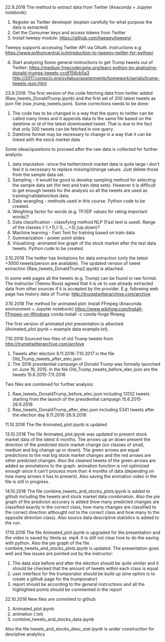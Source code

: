 22.9.2018
The method to extract data from Twitter (Anaconda + Jupyter notebook):
1) Register as Twitter developer (explain carefully for what purpose the data is extracted)
2) Get the Consumer keys and access tokens from Twitter
3) Install tweepy module:
https://github.com/tweepy/tweepy/

Tweepy supports accessing Twitter API via OAuth. Instructions e.g:
https://www.pythoncentral.io/introduction-to-tweepy-twitter-for-python/

4) Start analysing
Some general instructions to get Trump tweets out of Twitter:
https://medium.freecodecamp.org/learn-python-by-analyzing-donald-trumps-tweets-ccdf156cb5a3
http://2017.compciv.org/syllabus/assignments/homework/serials/trump-tweets-json.html


23.9.2018: The first version of the code fetching data from twitter added (Raw_tweets_DonaldTrump.ipynb) and the first set of 200 latest tweets as json file (raw_trump_tweets.json). Some corrections needs to be done:
1) The code has to be changed in a way that the query to twitter can be called many times and it appends data to the same file based on the datetime or id of the latest downloaded tweet. That is due to the fact that only 200 tweets can be fetched in one query.
2) Datetime format may be necessary to change in a way that it can be linked with the stock market data

Some ideas/questions to proceed after the raw data is collected for further analysis:
1) data imputation -since the twitter/stock market data is quite large i don't feel it is necessary to replace missing/strange values. Just delete those from the sample data set.
2) Sampling - it would be good to develop sampling method for selecting the sample data set (for test and train data sets). However it is difficult to get enough tweets for the analysis so all the tweets are used as training/validation/test data.
3) Data wrangling - methods used in this course. Python code to be created.
4) Weighting factor for words (e.g. TF/IDF values for rating important words)?
5) Data classification - classifying method NLP (Fast text is used). Range of the classes (-1,+1),(-3,...,+3),(up,down)?
6) Machine learning	- Fast Text for training based on train data
7) Summarization - power point slides
8) Visualizing -animated line graph of the stock market after the test data tweets. Python code to be created.

2.10.2018
The twitter has limitations for data extraction (only the latest +3000 tweets/person are available). The updated version of tweet extraction (Raw_tweets_DonaldTrump2.ipynb) is attached.

In some web pages all the tweets (e.g. Trump) can be found in raw format. The instructor (Teemu Roos) agreed that it is ok to use already extracted data from other sources if it is accepted by the provider. E.g. following web page has history data of Trump:
http://trumptwitterarchive.com/archive

3.10.2018
The method for animated plot: Install FFmpeg (Anaconda environment + Jupyter notebook)
https://www.wikihow.com/Install-FFmpeg-on-Windows
conda install -c conda-forge ffmpeg

The first version of animated plot presentation is attached (Animated_plot.ipynb + example data example.txt).

7.10.2018 Sourced two files of old Trump tweets from http://trumptwitterarchive.com/archive

1) Tweets after election 8.11.2016-7.10.2017 in the file Old_Trump_tweets_after_elec.json
2) The 2016 presidential campaign of Donald Trump was formally launched on June 16, 2015. In the file Old_Trump_tweets_before_elec.json are the tweets 15.6.2015-7.11.2016

Two files are combined for further analysis:
1) Raw_tweets_DonaldTrump_before_elec.json including 13132 tweets starting from the launch of the presidential campaign 15.6.2015-26.9.2018
2) Raw_tweets_DonaldTrump_after_elec.json including 5341 tweets after the election day 8.11.2016-26.9.2018

11.10.2018
The file Animated_plot.ipynb is updated

13.10.2018
The file Animated_plot.ipynb was updated to present stock market data of the latest 4 months. The arrows up an down present the direction of the predicted stock market change (six classes of small, medium and big change up or down). The green arrows are equal  predictions to the real big stock market changes and the red arrows are other predicted changes. Also the cleaned tweets of the green arrows are added as annotations to the graph. 
 animation function is not optimized enough since it can't process more than 4 months of data (depending on how many arrows it has to present). Also saving the animation video in the file is still in progress.

14.10.2018
The file combine_tweets_and_stocks_plots.ipynb is added to github including the tweets and stock market data combination. Also the pie graph of the predicion accurary is added (how many predicted changes are classified exactly in the correct class, how many changes are classified to the correct direction althought not to the correct class and how many to the opposite direction class). Also source data descriptive statistics is added to the run.

17.10.2018
The file Animated_plot.ipynb is upgraded for the presentation and the video is saved by Venla as .mp4. It is still not clear how to do the saving with python. Also the pie graph of the file combine_tweets_and_stocks_plots.ipynb is updated. The presentation goes well and few issues are pointed out by the instructor:
1) The data size before and after the election should be quite similar and it should be checked that the amount of tweets within each class is equal
2) user interface for the trumponator should be build up (one option is to create a github page for the trumponator)
3) report should be according to the general instructions and all the highlighted points should be commented in the report

22.10.2018
New files are commited to github:
1) Animated_plot.ipynb
2) animation (.txt)
3) combine_tweets_and_stocks_data.ipynb

Also the file tweets_and_stocks_desc_stat.ipynb is under construction for desriptive analytics


